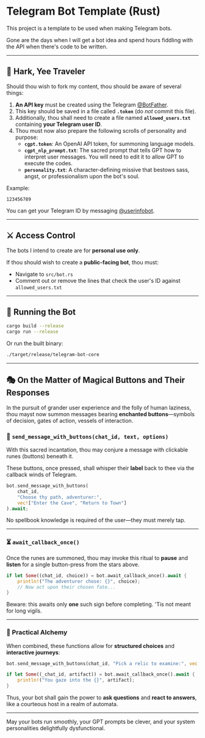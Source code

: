 
# Telegram Bot Template (Rust)

This project is a template to be used when making Telegram bots.

Gone are the days when I will get a bot idea and spend hours fiddling with the API when there's code to be written.

---

## 📜 Hark, Yee Traveler

Should thou wish to fork my content, thou should be aware of several things:

1. **An API key** must be created using the Telegram [@BotFather](https://t.me/botfather).
2. This key should be saved in a file called **`.token`** (do *not* commit this file).
3. Additionally, thou shall need to create a file named **`allowed_users.txt`** containing **your Telegram user ID**.
4. Thou must now also prepare the following scrolls of personality and purpose:
    - **`cgpt.token`**: An OpenAI API token, for summoning language models.
    - **`cgpt_nlp_prompt.txt`**: The sacred prompt that tells GPT how to interpret user messages. You will need to edit it to allow GPT to execute the codes.
    - **`personality.txt`**: A character-defining missive that bestows sass, angst, or professionalism upon the bot's soul.

Example:
```
123456789
```

You can get your Telegram ID by messaging [@userinfobot](https://t.me/userinfobot).

---

## ⚔️ Access Control

The bots I intend to create are for **personal use only**.

If thou should wish to create a **public-facing bot**, thou must:
- Navigate to `src/bot.rs`
- Comment out or remove the lines that check the user's ID against `allowed_users.txt`

---

## 🚀 Running the Bot

```bash
cargo build --release
cargo run --release
```

Or run the built binary:

```bash
./target/release/telegram-bot-core
```

---

## 🎭 On the Matter of Magical Buttons and Their Responses

In the pursuit of grander user experience and the folly of human laziness, thou mayst now summon messages bearing **enchanted buttons**—symbols of decision, gates of action, vessels of interaction.

### 📩 `send_message_with_buttons(chat_id, text, options)`

With this sacred incantation, thou may conjure a message with clickable runes (buttons) beneath it.

These buttons, once pressed, shall whisper their **label** back to thee via the callback winds of Telegram.

```rust
bot.send_message_with_buttons(
    chat_id,
    "Choose thy path, adventurer:",
    vec!["Enter the Cave", "Return to Town"]
).await;
```

No spellbook knowledge is required of the user—they must merely tap.

---

### ⏳ `await_callback_once()`

Once the runes are summoned, thou may invoke this ritual to **pause** and **listen** for a single button-press from the stars above.

```rust
if let Some((chat_id, choice)) = bot.await_callback_once().await {
    println!("The adventurer chose: {}", choice);
    // Now act upon their chosen fate...
}
```

Beware: this awaits only **one** such sign before completing. 'Tis not meant for long vigils.

---

### 🧪 Practical Alchemy

When combined, these functions allow for **structured choices** and **interactive journeys**:

```rust
bot.send_message_with_buttons(chat_id, "Pick a relic to examine:", vec!["Orb", "Amulet", "Blade"]).await;

if let Some((_chat_id, artifact)) = bot.await_callback_once().await {
    println!("You gaze into the {}", artifact);
}
```

Thus, your bot shall gain the power to **ask questions** and **react to answers**, like a courteous host in a realm of automata.

---

May your bots run smoothly, your GPT prompts be clever, and your system personalities delightfully dysfunctional.
